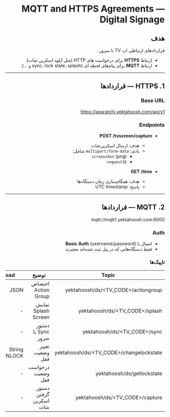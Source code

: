 <div dir="rtl">

# MQTT and HTTPS Agreements — Digital Signage

## هدف
 قراردادهای ارتباطی اپ TV با سرور:
- ارتباط **HTTPS** برای درخواست‌ های HTTP (مثل آپلود اسکرین‌ شات).
- ارتباط **MQTT** برای پیام‌های لحظه‌ ای (sync، lock state، splash و …).

---

## 1. HTTPS — قراردادها

### Base URL
https://aparatchi.yektahoosh.com/api/v1

### Endpoints 
- **POST /tvscreen/capture**  
  - هدف: ارسال اسکرین‌شات  
  - بادی: `multipart/form-data` شامل:  
    - `screenshot` (png)  
    - `requestID`  


- **GET /time**  
  - هدف: همگام‌سازی زمان دستگاه‌ها  
  - پاسخ: UTC timestamp 
---

## 2. MQTT — قراردادها

mqtt://mqtt1.yektahoosh.com:6000

### Auth
- اتصال با **Basic Auth** (username/password)
- فقط دستگاه‌هایی که در پنل ثبت شده‌اند معتبرند

### تاپیک‌ها
| Topic                                | توضیح                          | Payload |
|--------------------------------------|-------------------------------|---------|
| yektahoosh/ds/<TV_CODE>/actiongroup | اختصاص Action Group            | JSON |
| yektahoosh/ds/<TV_CODE>/splash      | نمایش Splash Screen            | - |
| yektahoosh/ds/<TV_CODE>/sync        | دستور Sync با سرور             | - |
| yektahoosh/ds/<TV_CODE>/changelockstate | تغییر وضعیت قفل               | String LOCK/UNLOCK |
| yektahoosh/ds/getlockstate              | درخواست وضعیت قفل             | - |
| yektahoosh/ds/<TV_CODE>/capture     | دستور گرفتن اسکرین‌ شات        | - |

</div>